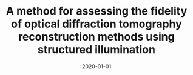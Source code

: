 ---
title: "A method for assessing the fidelity of optical diffraction tomography reconstruction methods using structured illumination"
collection: publications
permalink: /publication/2020-01-01-A-method-for-assessing-the-fidelity-of-optical-diffraction-tomography-reconstruction-methods-using-structured-illumination
date: 2020-01-01
venue: 'Optics Communications'
citation: ' Ahmed Ayoub,  Thanh-an Pham,  Joowon Lim,  Michael Unser,  Demetri Psaltis, &quot;A method for assessing the fidelity of optical diffraction tomography reconstruction methods using structured illumination.&quot; Optics Communications, 2020.'
---